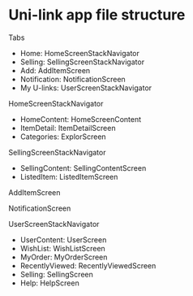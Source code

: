 # Uni-link app file structure

Tabs

- Home: HomeScreenStackNavigator
- Selling: SellingScreenStackNavigator
- Add: AddItemScreen
- Notification: NotificationScreen
- My U-links: UserScreenStackNavigator

HomeScreenStackNavigator

- HomeContent: HomeScreenContent
- ItemDetail: ItemDetailScreen
- Categories: ExplorScreen

SellingScreenStackNavigator

- SellingContent: SellingContentScreen
- ListedItem: ListedItemScreen

AddItemScreen

NotificationScreen

UserScreenStackNavigator

- UserContent: UserScreen
- WishList: WishListScreen
- MyOrder: MyOrderScreen
- RecentlyViewed: RecentlyViewedScreen
- Selling: SellingScreen
- Help: HelpScreen
